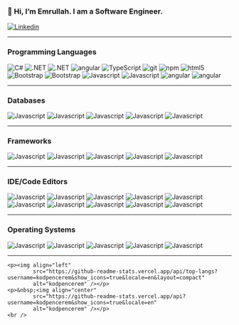  <h3>👋 Hi, I’m Emrullah. I am a Software Engineer. </h3>
    <p>
        <a href="https://www.linkedin.com/in/kodpencerem/" target="_blank">
            <img alt="Linkedin"
                src="https://img.shields.io/badge/Linkedin-%230077B5.svg?logo=linkedin&logoColor=white" />
        </a>
    </p>
    <hr>
    <h3>Programming Languages</h3>
    <p>
        <img alt="C#" src="https://img.shields.io/badge/C%23-239120?style=flat-square&logo=c-sharp&logoColor=white" />
        <img alt=".NET" src="https://img.shields.io/badge/.NET-5C2D91?style=flat-square&logo=.net&logoColor=white" />
        <img alt=".NET" src="https://img.shields.io/badge/WebAssembly-654FF0?logo=webassembly&logoColor=fff" />
        <img alt="angular"
            src="https://img.shields.io/badge/-Angular-DD0031?style=flat-square&logo=angular&logoColor=white" />
        <img alt="TypeScript"
            src="https://img.shields.io/badge/-TypeScript-007ACC?style=flat-square&logo=typescript&logoColor=white" />
        <img alt="git" src="https://img.shields.io/badge/-Git-F05032?style=flat-square&logo=git&logoColor=white" />
        <img alt="npm" src="https://img.shields.io/badge/-NPM-CB3837?style=flat-square&logo=npm&logoColor=white" />
        <img alt="html5"
            src="https://img.shields.io/badge/-HTML5-E34F26?style=flat-square&logo=html5&logoColor=white" />
        <img alt="Bootstrap"
            src="https://img.shields.io/badge/Bootstrap-563D7C?style=flat-square&logo=bootstrap&logoColor=white" />
        <img alt="Bootstrap"
            src="https://img.shields.io/badge/jQuery-0769AD?style=flat-square&logo=jquery&logoColor=white" />
        <img alt="Javascript"
            src="https://img.shields.io/badge/JavaScript-F7DF1E?style=flat-square&logo=javascript&logoColor=black" />
        <img alt="Javascript"
            src="https://img.shields.io/badge/react-%2320232a.svg?style=flat-square&logo=react&logoColor=%2361DAFB" />
        <img alt="angular" src="https://img.shields.io/badge/Go-%2300ADD8.svg?&logo=go&logoColor=white" />
        <img alt="angular" src="https://img.shields.io/badge/Python-3776AB?logo=python&logoColor=fff" />
    </p>
    <hr>
    <h3>Databases</h3>
    <p>
        <img alt="Javascript"
            src="https://img.shields.io/badge/Microsoft_SQL_Server-CC2927?style=flat-square&logo=microsoft-sql-server&logoColor=white" />
        <img alt="Javascript"
            src="https://img.shields.io/badge/PostgreSQL-316192?style=flat-square&logo=postgresql&logoColor=white" />
        <img alt="Javascript"
            src="https://img.shields.io/badge/MongoDB-%234ea94b.svg?style=flat-square&logo=mongodb&logoColor=white" />
        <img alt="Javascript" src="https://img.shields.io/badge/Oracle-F80000?logo=oracle&logoColor=fff" />
        <img alt="Javascript" src="https://img.shields.io/badge/SQLite-%2307405e.svg?logo=sqlite&logoColor=white" />
    </p>
    <hr>
    <h3>Frameworks</h3>
    <p>
        <img alt="Javascript" src="https://img.shields.io/badge/.NET-512BD4?logo=dotnet&logoColor=fff" />
        <img alt="Javascript" src="https://img.shields.io/badge/Angular-%23DD0031.svg?logo=angular&logoColor=white" />
        <img alt="Javascript"
            src="https://img.shields.io/badge/Tailwind%20CSS-%2338B2AC.svg?logo=tailwind-css&logoColor=white" />
        <img alt="Javascript" src="https://img.shields.io/badge/Vue.js-4FC08D?logo=vuedotjs&logoColor=fff" />
        <img alt="Javascript" src="https://img.shields.io/badge/Yarn-2C8EBB?logo=yarn&logoColor=fff" />
    </p>
    <hr>
    <h3>IDE/Code Editors</h3>
    <p>
        <img alt="Javascript"
            src="https://img.shields.io/badge/Visual%20Studio-5C2D91.svg?&logo=visual-studio&logoColor=white" />
        <img alt="Javascript"
            src="https://img.shields.io/badge/Visual%20Studio%20Code-0078d7.svg?logo=visual-studio-code&logoColor=white" />
        <img alt="Javascript" src="https://img.shields.io/badge/CodePen-white?&logo=codepen&logoColor=black" />
        <img alt="Javascript" src="https://img.shields.io/badge/Eclipse-FE7A16.svg?logo=Eclipse&logoColor=white" />
        <img alt="Javascript"
            src="https://img.shields.io/badge/IntelliJIDEA-000000.svg?logo=intellij-idea&logoColor=white" />
        <img alt="Javascript"
            src="https://img.shields.io/badge/NetBeans%20IDE-1B6AC6.svg?logo=apache-netbeans-ide&logoColor=white" />
        <img alt="Javascript"
            src="https://img.shields.io/badge/Notepad++-90E59A.svg?&logo=notepad%2b%2b&logoColor=black" />
        <img alt="Javascript"
            src="https://img.shields.io/badge/PyCharm-143?logo=pycharm&logoColor=black&color=black&labelColor=green" />
        <img alt="Javascript" src="https://img.shields.io/badge/Python%20IDLE-3776AB?logo=python&logoColor=fff" />
        <img alt="Javascript"
            src="https://img.shields.io/badge/Sublime%20Text-%23575757.svg?logo=sublime-text&logoColor=important" />
    </p>
    <hr>
    <h3>Operating Systems</h3>
    <p>
        <img alt="Javascript" src="https://img.shields.io/badge/Kali%20Linux-557C94?logo=kalilinux&logoColor=fff" />
        <img alt="Javascript" src="https://img.shields.io/badge/Linux-FCC624?logo=linux&logoColor=black" />
        <img alt="Javascript" src="https://img.shields.io/badge/Ubuntu-E95420?logo=ubuntu&logoColor=white" />
        <img alt="Javascript" src="https://img.shields.io/badge/Windows-0078D6?logo=windows&logoColor=white" />
        <img alt="Javascript" src="https://img.shields.io/badge/Windows_Server-0078D6?logo=windows" />
    </p>
    <hr>
    
    <p><img align="left"
            src="https://github-readme-stats.vercel.app/api/top-langs?username=kodpencerem&show_icons=true&locale=en&layout=compact"
            alt="kodpencerem" /></p>
    <p>&nbsp;<img align="center"
            src="https://github-readme-stats.vercel.app/api?username=kodpencerem&show_icons=true&locale=en"
            alt="kodpencerem" /></p>
    <br />
